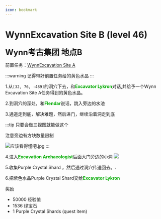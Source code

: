 ```yaml
---
icon: bookmark
---
```


# WynnExcavation Site B (level 46)
<span style="font-size: 25px;">**Wynn考古集团 地点B**</span>

前置任务：[WynnExcavation Site A](/WynncraftCNguide/quests/lvl41-50/level%2046%20-%20WynnExcavation%20Site%20B.html)

:::warning
记得带好前置任务给的黄色水晶
:::

1.从`[32, 76, -489]`的洞穴下去，和<font color=00AA00>**Excavator Lykron**</font>对话,并给予一个Wynn Excavation Site A任务得到的黄色水晶。

2.到洞穴的深处，和<font color=00AA00>**Flendar**</font>说话，跳入旁边的水池

3.通道走到底，解决难题，然后进门，继续沿着洞走到底

:::tip
只要会做三视图就能做这个

注意旁边有方块数量限制

![应该看得懂吧.jpg](../../.vuepress/public/assets/img/lvl46-1.jpg)
:::

4.进入<font color=00AA00>**Excavation Archaeologist**</font>后面大门旁边的小洞
![](../../.vuepress/public/assets/img/lvl46-2.jpg)

5.收集Purple Crystal Shard ，然后通过洞穴传送回去。.

6.把紫色水晶Purple Crystal Shard交给<font color=00AA00>**Excavator Lykron**</font>

奖励
+ 50000 经验值
+ 1536 绿宝石
+ 1 Purple Crystal Shards (quest item)
